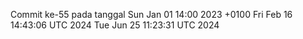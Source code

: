 Commit ke-55 pada tanggal Sun Jan 01 14:00 2023 +0100
Fri Feb 16 14:43:06 UTC 2024
Tue Jun 25 11:23:31 UTC 2024
